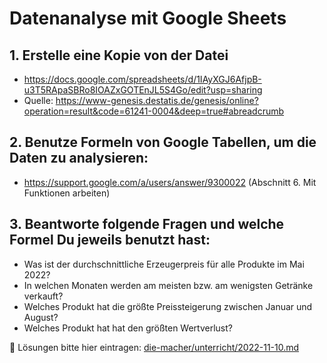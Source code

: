 # Datenanalyse mit Google Sheets

## 1. Erstelle eine Kopie von der Datei
  * https://docs.google.com/spreadsheets/d/1IAyXGJ6AfjpB-u3T5RApaSBRo8IOAZxGOTEnJL5S4Go/edit?usp=sharing 
  * Quelle: https://www-genesis.destatis.de/genesis/online?operation=result&code=61241-0004&deep=true#abreadcrumb
## 2. Benutze Formeln von Google Tabellen, um die Daten zu analysieren:
  * https://support.google.com/a/users/answer/9300022 (Abschnitt 6. Mit Funktionen arbeiten)
## 3. Beantworte folgende Fragen und welche Formel Du jeweils benutzt hast:
  *  Was ist der durchschnittliche Erzeugerpreis für alle Produkte im Mai 2022?
  *  In welchen Monaten werden am meisten bzw. am wenigsten Getränke verkauft? 
  *  Welches Produkt hat die größte Preissteigerung zwischen Januar und August?
  *  Welches Produkt hat hat den größten Wertverlust?


📌 Lösungen bitte hier eintragen: [die-macher/unterricht/2022-11-10.md](https://github.com/die-macher/hausaufgaben/blob/main/2022-11-10.md)
